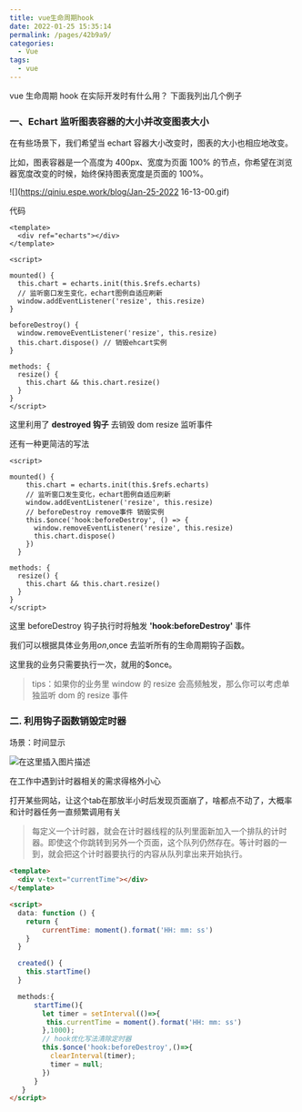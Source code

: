 ```yaml
---
title: vue生命周期hook
date: 2022-01-25 15:35:14
permalink: /pages/42b9a9/
categories:
  - Vue
tags:
  - vue
---
```


vue 生命周期 hook 在实际开发时有什么用？ 下面我列出几个例子

### 一、Echart 监听图表容器的大小并改变图表大小

在有些场景下，我们希望当 echart 容器大小改变时，图表的大小也相应地改变。

比如，图表容器是一个高度为 400px、宽度为页面 100% 的节点，你希望在浏览器宽度改变的时候，始终保持图表宽度是页面的 100%。

![](https://qiniu.espe.work/blog/Jan-25-2022 16-13-00.gif)

代码

```vue
<template>
  <div ref="echarts"></div>
</template>

<script>

mounted() {
  this.chart = echarts.init(this.$refs.echarts)
  // 监听窗口发生变化，echart图例自适应刷新
  window.addEventListener('resize', this.resize)
}

beforeDestroy() {
  window.removeEventListener('resize', this.resize)
  this.chart.dispose() // 销毁ehcart实例
}

methods: {
  resize() {
    this.chart && this.chart.resize()
  }
}
</script>
```

这里利用了 **destroyed 钩子** 去销毁 dom resize 监听事件

还有一种更简洁的写法

```vue
<script>

mounted() {
    this.chart = echarts.init(this.$refs.echarts)
    // 监听窗口发生变化，echart图例自适应刷新
    window.addEventListener('resize', this.resize)
    // beforeDestroy remove事件 销毁实例
    this.$once('hook:beforeDestroy', () => {
      window.removeEventListener('resize', this.resize)
      this.chart.dispose()
    })
  }

methods: {
  resize() {
    this.chart && this.chart.resize()
  }
}
</script>
```

这里 beforeDestroy 钩子执行时将触发 **'hook:beforeDestroy'** 事件

我们可以根据具体业务用$on,$once 去监听所有的生命周期钩子函数。

这里我的业务只需要执行一次，就用的\$once。

> tips：如果你的业务里 window 的 resize 会高频触发，那么你可以考虑单独监听 dom 的 resize 事件

### 二. 利用钩子函数销毁定时器

场景：时间显示

![在这里插入图片描述](https://p3-juejin.byteimg.com/tos-cn-i-k3u1fbpfcp/d6f3c1856c644f38805e19bd077bfb7d~tplv-k3u1fbpfcp-zoom-1.image)

在工作中遇到计时器相关的需求得格外小心  

打开某些网站，让这个tab在那放半小时后发现页面崩了，啥都点不动了，大概率和计时器任务一直频繁调用有关  

> 每定义一个计时器，就会在计时器线程的队列里面新加入一个排队的计时器。即使这个你跳转到另外一个页面，这个队列仍然存在。等计时器的一到，就会把这个计时器要执行的内容从队列拿出来开始执行。


```html
<template>
  <div v-text="currentTime"></div>
</template>

<script>
  data: function () {
    return {
    	currentTime: moment().format('HH: mm: ss')
    }
  }

  created() {
  	this.startTime()
  }

  methods:{
      startTime(){
        let timer = setInterval(()=>{
         this.currentTime = moment().format('HH: mm: ss')
        },1000);
        // hook优化写法清除定时器
        this.$once('hook:beforeDestroy',()=>{
          clearInterval(timer);
          timer = null;
        })
      }
   }
</script>

```
